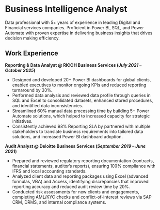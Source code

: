 # Business Intelligence Analyst
Data professional with 5+ years of experience in leading Digital and Financial services companies. Proficient in Power BI, SQL, and Power Automate with proven expertise in delivering business insights that drives decision making efficiency. 
## Work Experience
**Reporting & Data Analyst @ RICOH Business Services (_July 2021 – October 2025_)**
- Designed and developed 20+ Power BI dashboards for global clients, enabled executives to monitor ongoing KPIs and reduced reporting turnaround by 30%.
- Performed data analysis and reviewed data profile through queries in SQL and Excel to consolidated datasets, enhanced stored procedures, and identified data inconsistencies.
- Streamlined 60% manual data processing time by building 5+ Power Automate solutions, which helped to increased capacity for strategic initiatives.
- Consistently achieved 98% Reporting SLA by partnered with multiple stakeholders to translate business requirements into tailored data solutions, and increased Power BI dashboard adoption.

**Audit Analyst @ Deloitte Business Services (_September 2019 – June 2021_)**
- Prepared and reviewed regulatory reporting documentation (contracts, financial statements, auditor’s reports), ensuring 100% compliance with IFRS and local accounting standards.
- Analyzed client data and reporting packages using Excel (advanced formulas, VBA) and Access, identifying discrepancies that improved reporting accuracy and reduced audit review time by 20%.
- Conducted risk assessments for new clients and engagements, completing AML/KYC checks and conflict-of-interest reviews via SAP CRM, DRMS, and internal compliance systems.

